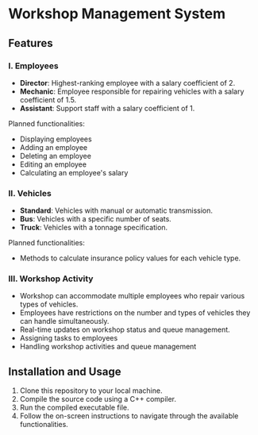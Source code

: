# Workshop Management System

## Features

### I. Employees
- **Director**: Highest-ranking employee with a salary coefficient of 2.
- **Mechanic**: Employee responsible for repairing vehicles with a salary coefficient of 1.5.
- **Assistant**: Support staff with a salary coefficient of 1.

Planned functionalities:
- Displaying employees
- Adding an employee
- Deleting an employee
- Editing an employee
- Calculating an employee's salary

### II. Vehicles
- **Standard**: Vehicles with manual or automatic transmission.
- **Bus**: Vehicles with a specific number of seats.
- **Truck**: Vehicles with a tonnage specification.

Planned functionalities:
- Methods to calculate insurance policy values for each vehicle type.

### III. Workshop Activity
- Workshop can accommodate multiple employees who repair various types of vehicles.
- Employees have restrictions on the number and types of vehicles they can handle simultaneously.
- Real-time updates on workshop status and queue management.
- Assigning tasks to employees
- Handling workshop activities and queue management

## Installation and Usage

1. Clone this repository to your local machine.
2. Compile the source code using a C++ compiler.
3. Run the compiled executable file.
4. Follow the on-screen instructions to navigate through the available functionalities.

